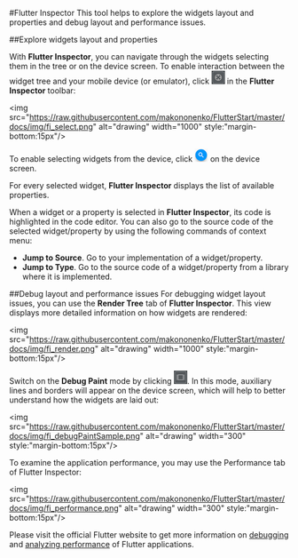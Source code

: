 #Flutter Inspector
This tool helps to explore the widgets layout and properties and debug layout and performance issues.

##Explore widgets layout and properties

With **Flutter Inspector**, you can navigate through the widgets selecting them in the tree or on the device screen.
To enable interaction between the widget tree and your mobile device (or emulator), click ![](https://raw.githubusercontent.com/makononenko/FlutterStart/master/docs/img/fi_selectMode.png) in the **Flutter Inspector** toolbar:

<img src="https://raw.githubusercontent.com/makononenko/FlutterStart/master/docs/img/fi_select.png" alt="drawing" width="1000" style:"margin-bottom:15px"/>

To enable selecting widgets from the device, click ![](https://raw.githubusercontent.com/makononenko/FlutterStart/master/docs/img/fi_search.png) on the device screen.

For every selected widget, **Flutter Inspector** displays the list of available properties.

When a widget or a property is selected in **Flutter Inspector**, its code is highlighted in the code editor. You can also go to the source code of the selected widget/property by using the following commands of context menu:

- **Jump to Source**. Go to your implementation of a widget/property. 
- **Jump to Type**. Go to the source code of a widget/property from a library where it is implemented.

##Debug layout and performance issues
For debugging widget layout issues, you can use the **Render Tree** tab of **Flutter Inspector**. This view displays more detailed information on how widgets are rendered:

<img src="https://raw.githubusercontent.com/makononenko/FlutterStart/master/docs/img/fi_render.png" alt="drawing" width="1000" style:"margin-bottom:15px"/>

Switch on the **Debug Paint** mode by clicking ![](https://raw.githubusercontent.com/makononenko/FlutterStart/master/docs/img/fi_debugPaint.png). In this mode, auxiliary lines and borders will appear on the device screen, which will help to better understand how the widgets are laid out:

<img src="https://raw.githubusercontent.com/makononenko/FlutterStart/master/docs/img/fi_debugPaintSample.png" alt="drawing" width="300" style:"margin-bottom:15px"/>

To examine the application performance, you may use the Performance tab of Flutter Inspector:

<img src="https://raw.githubusercontent.com/makononenko/FlutterStart/master/docs/img/fi_performance.png" alt="drawing" width="300" style:"margin-bottom:15px"/>

Please visit the official Flutter website to get more information on [debugging](https://flutter.io/docs/testing/debugging) and [analyzing performance](https://flutter.io/docs/testing/ui-performance) of Flutter applications.










